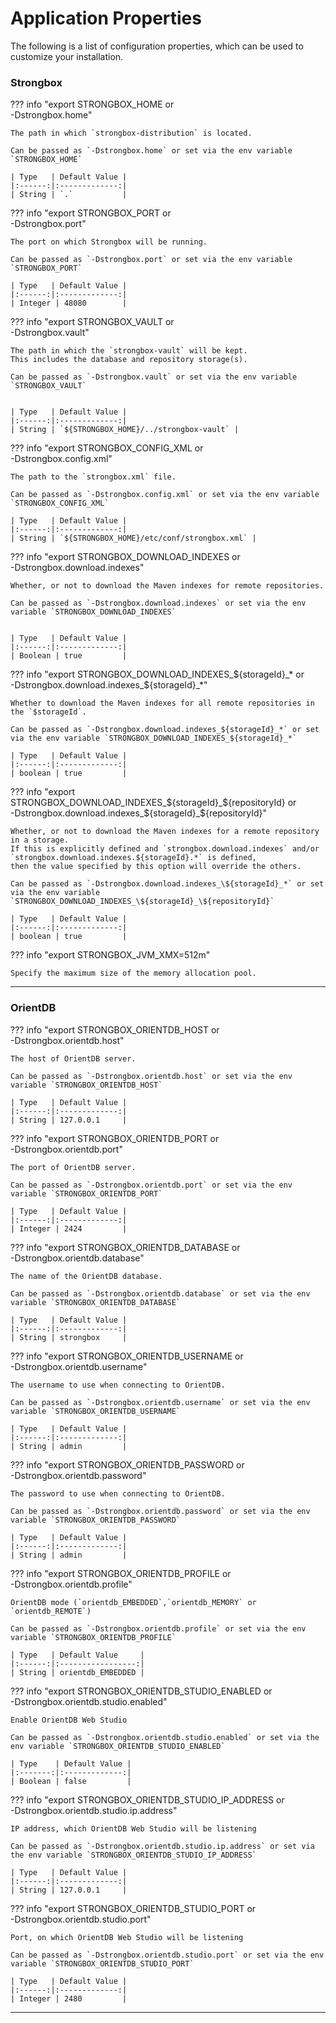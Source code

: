 # Application Properties

The following is a list of configuration properties, which can be used to customize your installation.

<div class="env" markdown="1">

### Strongbox

??? info "export STRONGBOX_HOME or <br> -Dstrongbox.home"

    The path in which `strongbox-distribution` is located.
    
    Can be passed as `-Dstrongbox.home` or set via the env variable `STRONGBOX_HOME` 
    
    | Type   | Default Value |
    |:------:|:-------------:|
    | String | `.`           |
    
    
??? info "export STRONGBOX_PORT or <br> -Dstrongbox.port"

    The port on which Strongbox will be running.

    Can be passed as `-Dstrongbox.port` or set via the env variable `STRONGBOX_PORT` 

    | Type   | Default Value | 
    |:------:|:-------------:|
    | Integer | 48080        | 



??? info "export STRONGBOX_VAULT or <br> -Dstrongbox.vault"

    The path in which the `strongbox-vault` will be kept. 
    This includes the database and repository storage(s).
    
    Can be passed as `-Dstrongbox.vault` or set via the env variable `STRONGBOX_VAULT` 

    
    | Type   | Default Value | 
    |:------:|:-------------:|
    | String | `${STRONGBOX_HOME}/../strongbox-vault` | 


??? info "export STRONGBOX_CONFIG_XML or <br> -Dstrongbox.config.xml"

    The path to the `strongbox.xml` file.
    
    Can be passed as `-Dstrongbox.config.xml` or set via the env variable `STRONGBOX_CONFIG_XML` 

    | Type   | Default Value | 
    |:------:|:-------------:|
    | String | `${STRONGBOX_HOME}/etc/conf/strongbox.xml` | 


??? info "export STRONGBOX_DOWNLOAD_INDEXES or <br> -Dstrongbox.download.indexes"

    Whether, or not to download the Maven indexes for remote repositories.

    Can be passed as `-Dstrongbox.download.indexes` or set via the env variable `STRONGBOX_DOWNLOAD_INDEXES` 

    
    | Type   | Default Value | 
    |:------:|:-------------:|
    | Boolean | true         | 


??? info "export STRONGBOX_DOWNLOAD_INDEXES_\${storageId}\_\* or <br> -Dstrongbox.download.indexes_\${storageId}_*"

    Whether to download the Maven indexes for all remote repositories in the `$storageId`.
    
    Can be passed as `-Dstrongbox.download.indexes_${storageId}_*` or set via the env variable `STRONGBOX_DOWNLOAD_INDEXES_${storageId}_*`     
    
    | Type   | Default Value | 
    |:------:|:-------------:|
    | boolean | true         | 


??? info "export STRONGBOX_DOWNLOAD_INDEXES_\${storageId}\_\${repositoryId} or <br> -Dstrongbox.download.indexes_\${storageId}_\${repositoryId}"

    Whether, or not to download the Maven indexes for a remote repository in a storage. 
    If this is explicitly defined and `strongbox.download.indexes` and/or `strongbox.download.indexes.${storageId}.*` is defined, 
    then the value specified by this option will override the others.

    Can be passed as `-Dstrongbox.download.indexes_\${storageId}_*` or set via the env variable `STRONGBOX_DOWNLOAD_INDEXES_\${storageId}_\${repositoryId}`     
    
    | Type   | Default Value | 
    |:------:|:-------------:|
    | boolean | true         | 


??? info "export STRONGBOX_JVM_XMX=512m"

    Specify the maximum size of the memory allocation pool.

---

### OrientDB

??? info "export STRONGBOX_ORIENTDB_HOST or <br> -Dstrongbox.orientdb.host"

    The host of OrientDB server.
    
    Can be passed as `-Dstrongbox.orientdb.host` or set via the env variable `STRONGBOX_ORIENTDB_HOST`     

    | Type   | Default Value | 
    |:------:|:-------------:|
    | String | 127.0.0.1     | 



??? info "export STRONGBOX_ORIENTDB_PORT or <br> -Dstrongbox.orientdb.port"

    The port of OrientDB server.
    
    Can be passed as `-Dstrongbox.orientdb.port` or set via the env variable `STRONGBOX_ORIENTDB_PORT`     

    | Type   | Default Value | 
    |:------:|:-------------:|
    | Integer | 2424         | 

??? info "export STRONGBOX_ORIENTDB_DATABASE or <br> -Dstrongbox.orientdb.database"

    The name of the OrientDB database.
    
    Can be passed as `-Dstrongbox.orientdb.database` or set via the env variable `STRONGBOX_ORIENTDB_DATABASE`     

    | Type   | Default Value | 
    |:------:|:-------------:|
    | String | strongbox     | 


??? info "export STRONGBOX_ORIENTDB_USERNAME or <br> -Dstrongbox.orientdb.username"

    The username to use when connecting to OrientDB.
    
    Can be passed as `-Dstrongbox.orientdb.username` or set via the env variable `STRONGBOX_ORIENTDB_USERNAME`     

    | Type   | Default Value | 
    |:------:|:-------------:|
    | String | admin         | 


??? info "export STRONGBOX_ORIENTDB_PASSWORD or <br> -Dstrongbox.orientdb.password"

    The password to use when connecting to OrientDB.
    
    Can be passed as `-Dstrongbox.orientdb.password` or set via the env variable `STRONGBOX_ORIENTDB_PASSWORD`     

    | Type   | Default Value | 
    |:------:|:-------------:|
    | String | admin         | 


??? info "export STRONGBOX_ORIENTDB_PROFILE or <br> -Dstrongbox.orientdb.profile"

    OrientDB mode (`orientdb_EMBEDDED`,`orientdb_MEMORY` or `orientdb_REMOTE`)

    Can be passed as `-Dstrongbox.orientdb.profile` or set via the env variable `STRONGBOX_ORIENTDB_PROFILE`     
    
    | Type   | Default Value     | 
    |:------:|:-----------------:|
    | String | orientdb_EMBEDDED | 


??? info "export STRONGBOX_ORIENTDB_STUDIO_ENABLED or <br> -Dstrongbox.orientdb.studio.enabled"

    Enable OrientDB Web Studio
    
    Can be passed as `-Dstrongbox.orientdb.studio.enabled` or set via the env variable `STRONGBOX_ORIENTDB_STUDIO_ENABLED`     

    | Type    | Default Value | 
    |:-------:|:-------------:|
    | Boolean | false         | 



??? info "export STRONGBOX_ORIENTDB_STUDIO_IP_ADDRESS or <br> -Dstrongbox.orientdb.studio.ip.address"

    IP address, which OrientDB Web Studio will be listening

    Can be passed as `-Dstrongbox.orientdb.studio.ip.address` or set via the env variable `STRONGBOX_ORIENTDB_STUDIO_IP_ADDRESS`     
    
    | Type   | Default Value | 
    |:------:|:-------------:|
    | String | 127.0.0.1     | 



??? info "export STRONGBOX_ORIENTDB_STUDIO_PORT or <br> -Dstrongbox.orientdb.studio.port"

    Port, on which OrientDB Web Studio will be listening
    
    Can be passed as `-Dstrongbox.orientdb.studio.port` or set via the env variable `STRONGBOX_ORIENTDB_STUDIO_PORT`     

    | Type   | Default Value | 
    |:------:|:-------------:|
    | Integer | 2480         | 


---
</div>
